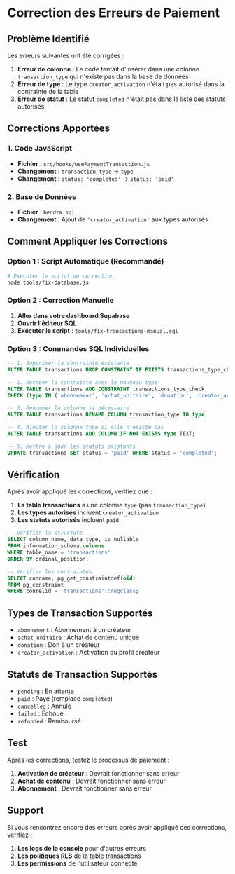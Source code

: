 # Correction des Erreurs de Paiement

## Problème Identifié

Les erreurs suivantes ont été corrigées :

1. **Erreur de colonne** : Le code tentait d'insérer dans une colonne `transaction_type` qui n'existe pas dans la base de données
2. **Erreur de type** : Le type `creator_activation` n'était pas autorisé dans la contrainte de la table
3. **Erreur de statut** : Le statut `completed` n'était pas dans la liste des statuts autorisés

## Corrections Apportées

### 1. Code JavaScript

- **Fichier** : `src/hooks/usePaymentTransaction.js`
- **Changement** : `transaction_type` → `type`
- **Changement** : `status: 'completed'` → `status: 'paid'`

### 2. Base de Données

- **Fichier** : `bendza.sql`
- **Changement** : Ajout de `'creator_activation'` aux types autorisés

## Comment Appliquer les Corrections

### Option 1 : Script Automatique (Recommandé)

```bash
# Exécuter le script de correction
node tools/fix-database.js
```

### Option 2 : Correction Manuelle

1. **Aller dans votre dashboard Supabase**
2. **Ouvrir l'éditeur SQL**
3. **Exécuter le script** : `tools/fix-transactions-manual.sql`

### Option 3 : Commandes SQL Individuelles

```sql
-- 1. Supprimer la contrainte existante
ALTER TABLE transactions DROP CONSTRAINT IF EXISTS transactions_type_check;

-- 2. Recréer la contrainte avec le nouveau type
ALTER TABLE transactions ADD CONSTRAINT transactions_type_check 
CHECK (type IN ('abonnement', 'achat_unitaire', 'donation', 'creator_activation'));

-- 3. Renommer la colonne si nécessaire
ALTER TABLE transactions RENAME COLUMN transaction_type TO type;

-- 4. Ajouter la colonne type si elle n'existe pas
ALTER TABLE transactions ADD COLUMN IF NOT EXISTS type TEXT;

-- 5. Mettre à jour les statuts existants
UPDATE transactions SET status = 'paid' WHERE status = 'completed';
```

## Vérification

Après avoir appliqué les corrections, vérifiez que :

1. **La table transactions** a une colonne `type` (pas `transaction_type`)
2. **Les types autorisés** incluent `creator_activation`
3. **Les statuts autorisés** incluent `paid`

```sql
-- Vérifier la structure
SELECT column_name, data_type, is_nullable 
FROM information_schema.columns 
WHERE table_name = 'transactions' 
ORDER BY ordinal_position;

-- Vérifier les contraintes
SELECT conname, pg_get_constraintdef(oid) 
FROM pg_constraint 
WHERE conrelid = 'transactions'::regclass;
```

## Types de Transaction Supportés

- `abonnement` : Abonnement à un créateur
- `achat_unitaire` : Achat de contenu unique
- `donation` : Don à un créateur
- `creator_activation` : Activation du profil créateur

## Statuts de Transaction Supportés

- `pending` : En attente
- `paid` : Payé (remplace `completed`)
- `cancelled` : Annulé
- `failed` : Échoué
- `refunded` : Remboursé

## Test

Après les corrections, testez le processus de paiement :

1. **Activation de créateur** : Devrait fonctionner sans erreur
2. **Achat de contenu** : Devrait fonctionner sans erreur
3. **Abonnement** : Devrait fonctionner sans erreur

## Support

Si vous rencontrez encore des erreurs après avoir appliqué ces corrections, vérifiez :

1. **Les logs de la console** pour d'autres erreurs
2. **Les politiques RLS** de la table transactions
3. **Les permissions** de l'utilisateur connecté 